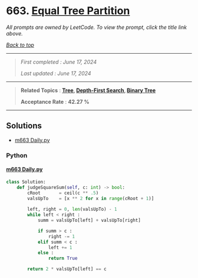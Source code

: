 # 663. [Equal Tree Partition](<https://leetcode.com/problems/equal-tree-partition>)

*All prompts are owned by LeetCode. To view the prompt, click the title link above.*

*[Back to top](<../README.md>)*

------

> *First completed : June 17, 2024*
>
> *Last updated : June 17, 2024*

------

> **Related Topics** : **[Tree](<by_topic/Tree.md>), [Depth-First Search](<by_topic/Depth-First Search.md>), [Binary Tree](<by_topic/Binary Tree.md>)**
>
> **Acceptance Rate** : **42.27 %**

------

## Solutions

- [m663 Daily.py](<../my-submissions/m663 Daily.py>)
### Python
#### [m663 Daily.py](<../my-submissions/m663 Daily.py>)
```Python
class Solution:
    def judgeSquareSum(self, c: int) -> bool:
        cRoot       = ceil(c ** .5)
        valsUpTo    = [x ** 2 for x in range(cRoot + 1)]
        
        left, right = 0, len(valsUpTo) - 1
        while left < right :
            summ = valsUpTo[left] + valsUpTo[right]

            if summ > c :
                right -= 1
            elif summ < c :
                left += 1
            else :
                return True

        return 2 * valsUpTo[left] == c
```

